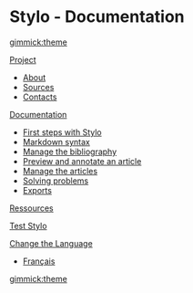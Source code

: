 <!--
  -- Name of your wiki
  -- Do NOT remove the leading `#` character.
  -->

# Stylo - Documentation

<!--
  -- Default theme
  -- (Read: http://dynalon.github.io/mdwiki/#!customizing.md#Theme_chooser)
  -->

[gimmick:theme](spacelab)


<!--
  -- Navigation
  -- (Read: http://dynalon.github.io/mdwiki/#!quickstart.md#Adding_a_navigation)
  -->

[Project]()

  * [About](pages/about.md)
  * [Sources](pages/sources.md)
  * [Contacts](pages/contacts.md)

[Documentation]()

  * [First steps with Stylo](pages/firststeps.md)
  * [Markdown syntax](pages/markdownsyntax.md)
  * [Manage the bibliography](pages/managingref.md)
  * [Preview and annotate an article](pages/preview.md)
  * [Manage the articles](pages/myarticles.md)
  * [Solving problems](pages/problems.md)
  * [Exports](pages/exports.md)

[Ressources](pages/publications.md)

[Test Stylo](http://stylo.ecrituresnumeriques.ca)

<!-- [_EN_](../en_EN/) -->

<!-- A more complex navigation example: ----------------------------------------

[Menu Item 1]()

  * # SubMenu Heading 1
  * [SubMenu Item 1](pages/subitem1.md)
  * [SubMenu Item 2](pages/subitem2.md)
  - - - -
  * # SubMenu Heading 2
  * [SubMenu Item 3](pages/subitem3.md)
  - - - -
  * # SubMenu Heading 3
  * [SubMenu Item 3](pages/subitem3.md)

[Menu Item 2](pages/item2.md)

[Menu Item 3](pages/item3.md)

---------------------------------------------------------------------------- -->

<!--
  -- Change the Language
  -- Could be useful when there's more than one language wiki.
  -->


[Change the Language]()

  * [Français](/fr_FR/)


<!--
  -- Let the user choose a theme
  -- (Read: http://dynalon.github.io/mdwiki/#!quickstart.md#Adding_a_navigation)
  -->


[gimmick:theme](readable)
